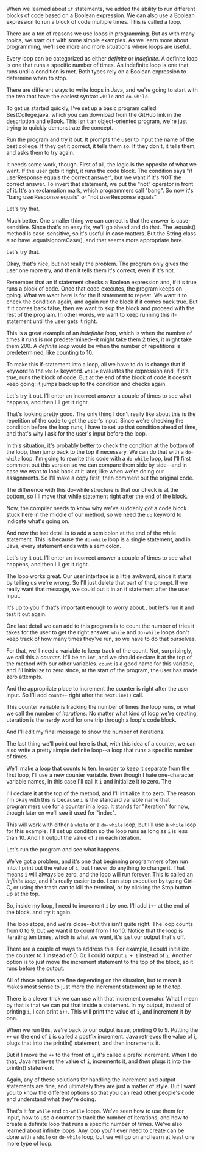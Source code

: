 When we learned about `if` statements, we added the ability to run different blocks of code based on a Boolean expression. We can also use a Boolean expression to run a block of code multiple times. This is called a loop.

There are a ton of reasons we use loops in programming. But as with many topics, we start out with some simple examples. As we learn more about programming, we'll see more and more situations where loops are useful.

Every loop can be categorized as either _definite_ or _indefinite_. A definite loop is one that runs a specific number of times. An indefinite loop is one that runs until a condition is met. Both types rely on a Boolean expression to determine when to stop.

There are different ways to write loops in Java, and we're going to start with the two that have the easiest syntax: `while` and `do-while`.

To get us started quickly, I've set up a basic program called BestCollege.java, which you can download from the GitHub link in the description and eBook. This isn't an object-oriented program, we're just trying to quickly demonstrate the concept.

Run the program and try it out. It prompts the user to input the name of the best college. If they get it correct, it tells them so. If they don't, it tells them, and asks them to try again.

It needs some work, though. First of all, the logic is the opposite of what we want. If the user gets it right, it runs the code block. The condition says "if userResponse equals the correct answer", but we want if it's NOT the correct answer. To invert that statement, we put the "not" operator in front of it. It's an exclamation mark, which programmers call "bang". So now it's "bang userResponse equals" or "not userResponse equals".

Let's try that.

Much better. One smaller thing we can correct is that the answer is case-sensitive. Since that's an easy fix, we'll go ahead and do that. The .equals() method is case-sensitive, so it's useful in case matters. But the String class also have .equalsIgnoreCase(), and that seems more appropriate here. 

Let's try that.

Okay, that's nice, but not really the problem. The program only gives the user one more try, and then it tells them it's correct, even if it's not. 

Remember that an if statement checks a Boolean expression and, if it's true, runs a block of code. Once that code executes, the program keeps on going. What we want here is for the if statement to repeat. We want it to check the condition again, and again run the block if it comes back true. But if it comes back false, then we want to skip the block and proceed with the rest of the program. In other words, we want to keep running this if-statement until the user gets it right.

This is a great example of an _indefinite loop_, which is when the number of times it runs is not predetermined--it might take them 2 tries, it might take them 200. A _definite loop_ would be when the number of repetitions is predetermined, like counting to 10.

To make this if-statement into a loop, all we have to do is change that if keyword to the `while` keyword. `while` evaluates the expression and, if it's true, runs the block of code. But at the end of the block of code it doesn't keep going; it jumps back up to the condition and checks again.

Let's try it out. I'll enter an incorrect answer a couple of times to see what happens, and then I'll get it right.

That's looking pretty good. The only thing I don't really like about this is the repetition of the code to get the user's input. Since we're checking the condition before the loop runs, I have to set up that condition ahead of time, and that's why I ask for the user's input before the loop.

In this situation, it's probably better to check the condition at the bottom of the loop, then jump back to the top if necessary. We can do that with a `do-while` loop. I'm going to rewrite this code with a `do-while` loop, but I'll first comment out this version so we can compare them side by side--and in case we want to look back at it later, like when we're doing our assignments. So I'll make a copy first, then comment out the original code.

The difference with this do-while structure is that our check is at the bottom, so I'll move that while statement right after the end of the block.

Now, the compiler needs to know why we've suddenly got a code block stuck here in the middle of our method, so we need the `do` keyword to indicate what's going on.

And now the last detail is to add a semicolon at the end of the while statement. This is because the `do-while` loop is a single statement, and in Java, every statement ends with a semicolon.

Let's try it out. I'll enter an incorrect answer a couple of times to see what happens, and then I'll get it right.

The loop works great. Our user interface is a little awkward, since it starts by telling us we're wrong. So I'll just delete that part of the prompt. If we really want that message, we could put it in an if statement after the user input.

It's up to you if that's important enough to worry about., but let's run it and test it out again.

One last detail we can add to this program is to count the number of tries it takes for the user to get the right answer. `while` and `do-while` loops don't keep track of how many times they've run, so we have to do that ourselves.

 For that, we'll need a variable to keep track of the count. Not, surprisingly, we call this a _counter_. It'll be an `int`, and we should declare it at the top of the method with our other variables. `count` is a good name for this variable, and I'll initialize to zero since, at the start of the program, the user has made zero attempts.

And the appropriate place to increment the counter is right after the user input. So I'll add `count++` right after the `nextLine()` call.

This counter variable is tracking the number of times the loop runs, or what we call the number of _iterations_. No matter what kind of loop we're creating, uteration is the nerdy word for one trip through a loop's code block. 

And I'll edit my final message to show the number of iterations.

The last thing we'll point out here is that, with this idea of a counter, we can also write a pretty simple definite loop--a loop that runs a specific number of times.

We'll make a loop that counts to ten. In order to keep it separate from the first loop, I'll use a new counter variable. Even though I hate one-character variable names, in this case I'll call it `i` and initialize it to zero. The 

 I'll declare it at the top of the method, and I'll initialize it to zero. The reason I'm okay with this is because `i` is the standard variable name that programmers use for a counter in a loop. It stands for "iteration" for now, though later on we'll see it used for "index".

This will work with either a `while` or a `do-while` loop, but I'll use a `while` loop for this example. I'll set up condition so the loop runs as long as `i` is less than 10. And I'll output the value of `i` in each iteration.

Let's run the program and see what happens.

We've got a problem, and it's one that beginning programmers often run into. I print out the value of `i`, but I never do anything to change it. That means `i` will always be zero, and the loop will run forever. This is called an _infinite loop_, and it's really easier to do. I can stop execution by typing Ctrl-C, or using the trash can to kill the terminal, or by clicking the Stop button up at the top.

So, inside my loop, I need to increment `i` by one. I'll add `i++` at the end of the block. and try it again.

The loop stops, and we're close--but this isn't quite right. The loop counts from 0 to 9, but we want it to count from 1 to 10. Notice that the loop is iterating ten times, which is what we want, it's just our output that's off.

There are a couple of ways to address this. For example, I could initialize the counter to 1 instead of 0. Or, I could output `i + 1` instead of `i`. Another option is to just move the increment statement to the top of the block, so it runs before the output.

All of those options are fine depending on the situation, but to mean it makes most sense to just more the increment statement up to the top.

There is a clever trick we can use with that increment operator. What I mean by that is that we can put that inside a statement. In my output, instead of printing `i`, I can print `i++`. This will print the value of `i`, and  increment it by one.

When we run this, we're back to our output issue, printing 0 to 9. Putting the `++` on the end of `i` is called a postfix increment. Java retrieves the value of i, plugs that into the println() statement, and then increments it.

But if I move the `++` to the front of `i`, it's called a prefix increment. When I do that, Java retrieves the value of `i`, increments it, and *then* plugs it into the println() statement.

Again, any of these solutions for handling the increment and output statements are fine, and ultimately they are just a matter of style. But I want you to know the different options so that you can read other people's code and understand what they're doing.

That's it for `while` and `do-while` loops. We've seen how to use them for input, how to use a counter to track the number of iterations, and how to create a definite loop that runs a specific number of times. We've also learned about infinite loops. Any loop you'll ever need to create can be done with a `while` or `do-while` loop, but we will go on and learn at least one more type of loop.